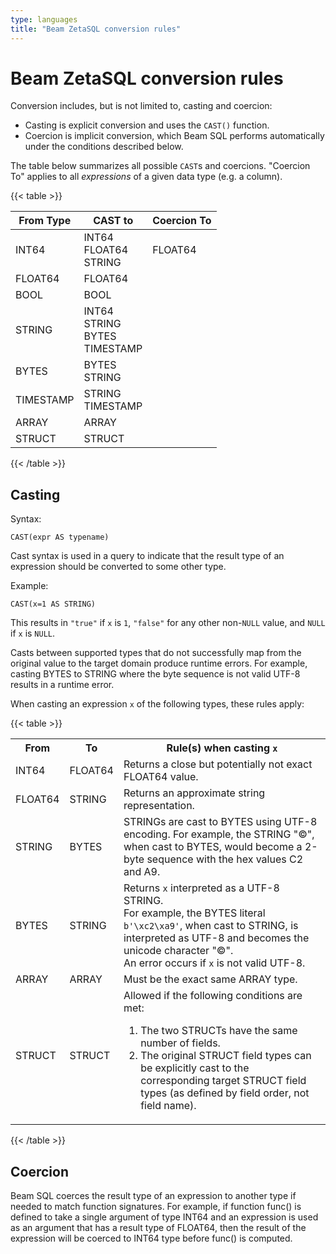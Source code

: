 ```yaml
---
type: languages
title: "Beam ZetaSQL conversion rules"
---
```

<!--
Licensed under the Apache License, Version 2.0 (the "License");
you may not use this file except in compliance with the License.
You may obtain a copy of the License at

http://www.apache.org/licenses/LICENSE-2.0

Unless required by applicable law or agreed to in writing, software
distributed under the License is distributed on an "AS IS" BASIS,
WITHOUT WARRANTIES OR CONDITIONS OF ANY KIND, either express or implied.
See the License for the specific language governing permissions and
limitations under the License.
-->

# Beam ZetaSQL conversion rules

Conversion includes, but is not limited to, casting and coercion:

+ Casting is explicit conversion and uses the `CAST()` function.
+ Coercion is implicit conversion, which Beam SQL performs
  automatically under the conditions described below.


The table below summarizes all possible `CAST`s and coercions. "Coercion To" applies to all *expressions* of a given data type (e.g. a column).

{{< table >}}
<table>
<thead>
<tr>
<th>From Type</th>
<th>CAST to</th>
<th>Coercion To</th>
</tr>
</thead>
<tbody>


<tr>
<td>INT64</td>
<td><span>INT64</span><br /><span>FLOAT64</span><br /><span>STRING</span><br /></td>
<td><span>FLOAT64</span><br /></td>
</tr>

<tr>
<td>FLOAT64</td>
<td><span>FLOAT64</span><br /></td>
<td>&nbsp;</td>
</tr>


<tr>
<td>BOOL</td>
<td><span>BOOL</span><br /></td>
<td>&nbsp;</td>
</tr>


<tr>
<td>STRING</td>
<td><span>INT64</span><br /><span>STRING</span><br /><span>BYTES</span><br /><span>TIMESTAMP</span><br /></td>
<td>&nbsp;</td>
</tr>


<tr>
<td>BYTES</td>
<td><span>BYTES</span><br /><span>STRING</span><br /></td>
<td>&nbsp;</td>
</tr>

<tr>
<td>TIMESTAMP</td>
<td><span>STRING</span><br /><span>TIMESTAMP</span><br /></td>
<td>&nbsp;</td>
</tr>


<tr>
<td>ARRAY</td>
<td>ARRAY</td>
<td>&nbsp;</td>
</tr>



<tr>
<td>STRUCT</td>
<td>STRUCT</td>
<td>&nbsp;</td>
</tr>


</tbody>
</table>
{{< /table >}}

## Casting

Syntax:

```
CAST(expr AS typename)
```

Cast syntax is used in a query to indicate that the result type of an
expression should be converted to some other type.

Example:

```
CAST(x=1 AS STRING)
```

This results in `"true"` if `x` is `1`, `"false"` for any other non-`NULL`
value, and `NULL` if `x` is `NULL`.

Casts between supported types that do not successfully map from the original
value to the target domain produce runtime errors. For example, casting
BYTES to STRING where the
byte sequence is not valid UTF-8 results in a runtime error.



When casting an expression `x` of the following types, these rules apply:

{{< table >}}
<table>
<tr>
<th>From</th>
<th>To</th>
<th>Rule(s) when casting <code>x</code></th>
</tr>
<tr>
<td>INT64</td>
<td>FLOAT64</td>
<td>Returns a close but potentially not exact
FLOAT64
value.</td>
</tr>
<tr>
<td>FLOAT64</td>
<td>STRING</td>
<td>Returns an approximate string representation.<br />
</td>
</tr>
<tr>
<td>STRING</td>
<td>BYTES</td>
<td>STRINGs are cast to BYTES using UTF-8 encoding. For example, the STRING "&copy;",
when cast to BYTES, would become a 2-byte sequence with the hex values C2 and
A9.</td>
</tr>

<tr>
<td>BYTES</td>
<td>STRING</td>
<td>Returns <code>x</code> interpreted as a UTF-8 STRING.<br />
For example, the BYTES literal
<code>b'\xc2\xa9'</code>, when cast to STRING, is interpreted as UTF-8 and
becomes the unicode character "&copy;".<br />
An error occurs if <code>x</code> is not valid UTF-8.</td>
</tr>

<tr>
<td>ARRAY</td>
<td>ARRAY</td>
<td>Must be the exact same ARRAY type.</td>
</tr>

<tr>
<td>STRUCT</td>
<td>STRUCT</td>
<td>Allowed if the following conditions are met:<br />
<ol>
<li>The two STRUCTs have the same number of fields.</li>
<li>The original STRUCT field types can be explicitly cast to the corresponding
target STRUCT field types (as defined by field order, not field name).</li>
</ol>
</td>
</tr>

</table>
{{< /table >}}


## Coercion

Beam SQL coerces the result type of an expression to another type if
needed to match function signatures.  For example, if function func() is defined to take a single argument of type INT64  and an expression is used as an argument that has a result type of FLOAT64, then the result of the expression will be coerced to INT64 type before func() is computed.